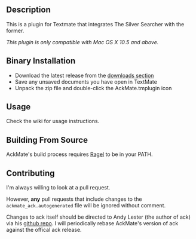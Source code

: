## Description

This is a plugin for Textmate that integrates The Silver Searcher with the former. 

*This plugin is only compatible with Mac OS X 10.5 and above.*

## Binary Installation

* Download the latest release from the [downloads section](https://github.com/ggreer/AckMate/downloads)
* Save any unsaved documents you have open in TextMate
* Unpack the zip file and double-click the AckMate.tmplugin icon

## Usage

Check the wiki for usage instructions.

## Building From Source

AckMate's build process requires [Ragel](http://www.complang.org/ragel/) to be in your PATH.

## Contributing

I'm always willing to look at a pull request.

However, **any** pull requests that include changes to the `ackmate_ack.autogenerated` file will be ignored without comment.

Changes to ack itself should be directed to Andy Lester (the author of ack) via his [github repo](http://github.com/petdance/ack). I will periodically rebase AckMate's version of ack against the offical ack release.
